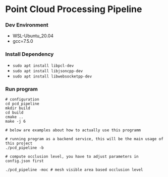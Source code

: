 # Point Cloud Processing Pipeline

### Dev Environment
- WSL-Ubuntu_20.04
- gcc=7.5.0

### Install Dependency
- `sudo apt install libpcl-dev`
- `sudo apt install libjsoncpp-dev `
- `sudo apt install libwebsocketpp-dev`

###  Run program
```
# configuration
cd pcd_pipeline
mkdir build
cd build
cmake ..
make -j 6

# below are examples about how to actually use this programm

# running program as a backend service, this will be the main usage of this project
./pcd_pipeline -b

# compute occlusion level, you have to adjust parameters in config.json first

./pcd_pipeline -moc # mesh visible area based occlusion level


```
